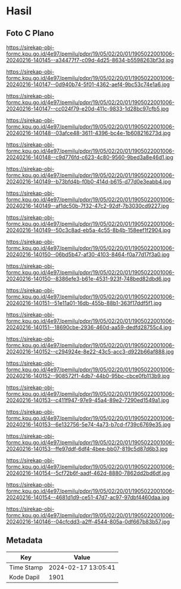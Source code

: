 # Hasil

## Foto C Plano

https://sirekap-obj-formc.kpu.go.id/4e97/pemilu/pdpr/19/05/02/20/01/1905022001006-20240216-140145--a34477f7-c09d-4d25-8634-b5598263bf3d.jpg

https://sirekap-obj-formc.kpu.go.id/4e97/pemilu/pdpr/19/05/02/20/01/1905022001006-20240216-140147--0d940b74-5f01-4362-aef4-9bc53c74e1a6.jpg

https://sirekap-obj-formc.kpu.go.id/4e97/pemilu/pdpr/19/05/02/20/01/1905022001006-20240216-140147--cc024f79-e20d-411c-9833-1d28bc97cfb5.jpg

https://sirekap-obj-formc.kpu.go.id/4e97/pemilu/pdpr/19/05/02/20/01/1905022001006-20240216-140148--03afce48-3611-4396-bc4e-1b608216273d.jpg

https://sirekap-obj-formc.kpu.go.id/4e97/pemilu/pdpr/19/05/02/20/01/1905022001006-20240216-140148--c9d776fd-c623-4c80-9560-9bed3a8e46d1.jpg

https://sirekap-obj-formc.kpu.go.id/4e97/pemilu/pdpr/19/05/02/20/01/1905022001006-20240216-140149--b73bfd4b-f0b0-414d-b615-d77d0e3eabb4.jpg

https://sirekap-obj-formc.kpu.go.id/4e97/pemilu/pdpr/19/05/02/20/01/1905022001006-20240216-140149--af1dc50b-7f32-47c2-92df-7b3030cd9227.jpg

https://sirekap-obj-formc.kpu.go.id/4e97/pemilu/pdpr/19/05/02/20/01/1905022001006-20240216-140149--50c3c8ad-eb5a-4c55-8b4b-158eef1f2904.jpg

https://sirekap-obj-formc.kpu.go.id/4e97/pemilu/pdpr/19/05/02/20/01/1905022001006-20240216-140150--06bd5b47-af30-4103-8464-f0a77d17f3a0.jpg

https://sirekap-obj-formc.kpu.go.id/4e97/pemilu/pdpr/19/05/02/20/01/1905022001006-20240216-140150--8386efe3-b61e-4531-923f-748bed82dbd6.jpg

https://sirekap-obj-formc.kpu.go.id/4e97/pemilu/pdpr/19/05/02/20/01/1905022001006-20240216-140151--51e11a01-16db-455b-88b1-363f17ddf5f1.jpg

https://sirekap-obj-formc.kpu.go.id/4e97/pemilu/pdpr/19/05/02/20/01/1905022001006-20240216-140151--18690cbe-2936-460d-aa59-dedfd28755c4.jpg

https://sirekap-obj-formc.kpu.go.id/4e97/pemilu/pdpr/19/05/02/20/01/1905022001006-20240216-140152--c294924e-8e22-43c5-acc3-d922b66af888.jpg

https://sirekap-obj-formc.kpu.go.id/4e97/pemilu/pdpr/19/05/02/20/01/1905022001006-20240216-140152--908572f1-4db7-44b0-95bc-cbce0fb113b9.jpg

https://sirekap-obj-formc.kpu.go.id/4e97/pemilu/pdpr/19/05/02/20/01/1905022001006-20240216-140153--c411f947-97e9-45a4-89e2-7290ed1549a1.jpg

https://sirekap-obj-formc.kpu.go.id/4e97/pemilu/pdpr/19/05/02/20/01/1905022001006-20240216-140153--6e132756-5e74-4a73-b7cd-f739c6769e35.jpg

https://sirekap-obj-formc.kpu.go.id/4e97/pemilu/pdpr/19/05/02/20/01/1905022001006-20240216-140153--ffe97ddf-6df4-4bee-bb07-819c5d87d6b3.jpg

https://sirekap-obj-formc.kpu.go.id/4e97/pemilu/pdpr/19/05/02/20/01/1905022001006-20240216-140154--5cf72b6f-aadf-462d-8880-7862dd2bd6df.jpg

https://sirekap-obj-formc.kpu.go.id/4e97/pemilu/pdpr/19/05/02/20/01/1905022001006-20240216-140154--4681d1d9-ce51-47d7-ac97-97dbf4460daa.jpg

https://sirekap-obj-formc.kpu.go.id/4e97/pemilu/pdpr/19/05/02/20/01/1905022001006-20240216-140146--04cfcdd3-a2ff-4544-805a-0df667b83b57.jpg


## Metadata

| Key        | Value               |
| ---------- | ------------------- |
| Time Stamp | 2024-02-17 13:05:41 |
| Kode Dapil | 1901                |



